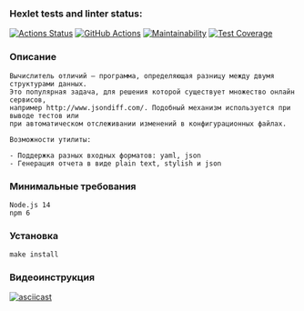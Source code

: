### Hexlet tests and linter status:

[![Actions Status](https://github.com/1romang1/frontend-project-46/actions/workflows/hexlet-check.yml/badge.svg)](https://github.com/1romang1/frontend-project-46/actions) [![GitHub Actions](https://github.com/1romang1/frontend-project-46/actions/workflows/main.yml/badge.svg)](https://github.com/1romang1/frontend-project-46/actions) [![Maintainability](https://api.codeclimate.com/v1/badges/acfac219a92a42d52fd5/maintainability)](https://codeclimate.com/github/1romang1/frontend-project-46/maintainability) [![Test Coverage](https://api.codeclimate.com/v1/badges/acfac219a92a42d52fd5/test_coverage)](https://codeclimate.com/github/1romang1/frontend-project-46/test_coverage)

### Описание

    Вычислитель отличий – программа, определяющая разницу между двумя структурами данных. 
    Это популярная задача, для решения которой существует множество онлайн сервисов, 
    например http://www.jsondiff.com/. Подобный механизм используется при выводе тестов или 
    при автоматическом отслеживании изменений в конфигурационных файлах.

    Возможности утилиты:

    - Поддержка разных входных форматов: yaml, json
    - Генерация отчета в виде plain text, stylish и json

### Минимальные требования

    Node.js 14
    npm 6

### Установка

```
make install
```

### Видеоинструкция

[![asciicast](https://asciinema.org/a/h4R6uMhVGPF4ohtrj2u24dBz9.svg)](https://asciinema.org/a/h4R6uMhVGPF4ohtrj2u24dBz9)
